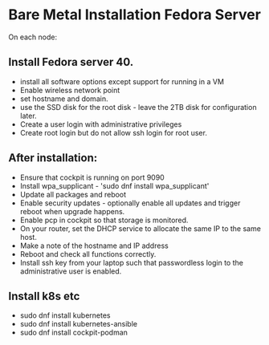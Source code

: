 # Bare Metal Installation Fedora Server

On each node:

## Install Fedora server 40.
   - install all software options except support for running in a VM
   - Enable wireless network point
   - set hostname and domain.
   - use the SSD disk for the root disk - leave the 2TB disk for configuration later.
   - Create a user login with administrative privileges 
   - Create root login but do not allow ssh login for root user.

## After installation:
   - Ensure that cockpit is running on port 9090
   - Install wpa_supplicant - 'sudo dnf install wpa_supplicant'
   - Update all packages and reboot
   - Enable security updates - optionally enable all updates and trigger reboot when upgrade happens.
   - Enable pcp in cockpit so that storage is monitored.
   - On your router, set the DHCP service to allocate the same IP to the same host.
   - Make a note of the hostname and IP address
   - Reboot and check all functions correctly.
   - Install ssh key from your laptop such that passwordless login to the administrative user is enabled.

## Install k8s etc
   - sudo dnf install kubernetes
   - sudo dnf install kubernetes-ansible
   - sudo dnf install cockpit-podman


